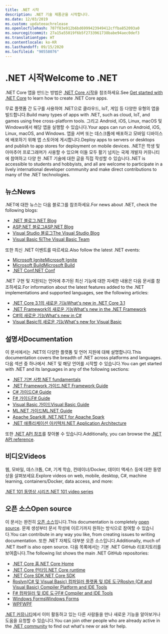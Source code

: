 ```yaml
---
title: .NET 시작
description: .NET 기술 제품군을 시작합니다.
ms.date: 12/03/2019
ms.custom: updateeachrelease
ms.openlocfilehash: 707f83e912b6bd6999423949412cffba852093a0
ms.sourcegitcommit: 27a15a55019f6b5f2733961738babe94aec0def3
ms.translationtype: HT
ms.contentlocale: ko-KR
ms.lasthandoff: 09/15/2020
ms.locfileid: "90558076"
---
```

# <a name="welcome-to-net"></a><span data-ttu-id="9f7a1-103">.NET 시작</span><span class="sxs-lookup"><span data-stu-id="9f7a1-103">Welcome to .NET</span></span>

<span data-ttu-id="9f7a1-104">.NET Core 앱을 만드는 방법은 [.NET Core 시작](core/get-started.md)을 참조하세요.</span><span class="sxs-lookup"><span data-stu-id="9f7a1-104">See [Get started with .NET Core](core/get-started.md) to learn how to create .NET Core apps.</span></span>

<span data-ttu-id="9f7a1-105">무료 플랫폼 간 도구를 사용하여 .NET으로 클라우드, IoT, 게임 등 다양한 유형의 앱을 빌드합니다.</span><span class="sxs-lookup"><span data-stu-id="9f7a1-105">Build many types of apps with .NET, such as cloud, IoT, and games using free cross-platform tools.</span></span> <span data-ttu-id="9f7a1-106">그리고 Android, iOS, Linux, macOS 및 Windows에서 해당 앱을 실행할 수 있습니다.</span><span class="sxs-lookup"><span data-stu-id="9f7a1-106">Your apps can run on Android, iOS, Linux, macOS, and Windows.</span></span> <span data-ttu-id="9f7a1-107">앱을 서버 또는 데스크톱에 배포하고 모바일 디바이스에 배포하기 위해 앱 스토어에 게시합니다.</span><span class="sxs-lookup"><span data-stu-id="9f7a1-107">Deploy apps to servers or desktops and publish to app stores for deployment on mobile devices.</span></span> <span data-ttu-id="9f7a1-108">.NET은 학생 및 아마추어 프로그래머가 사용할 수 있으며 이들 모두 활기 넘치는 국제 개발자 커뮤니티에 참여하고 다양 한 .NET 기술에 대한 글을 직접 작성할 수 있습니다.</span><span class="sxs-lookup"><span data-stu-id="9f7a1-108">.NET is accessible to students and hobbyists, and all are welcome to participate in a lively international developer community and make direct contributions to many of the .NET technologies.</span></span>

## <a name="news"></a><span data-ttu-id="9f7a1-109">뉴스</span><span class="sxs-lookup"><span data-stu-id="9f7a1-109">News</span></span>

<span data-ttu-id="9f7a1-110">.NET에 대한 뉴스는 다음 블로그를 참조하세요.</span><span class="sxs-lookup"><span data-stu-id="9f7a1-110">For news about .NET, check the following blogs:</span></span>

- [<span data-ttu-id="9f7a1-111">.NET 블로그</span><span class="sxs-lookup"><span data-stu-id="9f7a1-111">.NET Blog</span></span>](https://devblogs.microsoft.com/dotnet/)
- [<span data-ttu-id="9f7a1-112">ASP.NET 블로그</span><span class="sxs-lookup"><span data-stu-id="9f7a1-112">ASP.NET Blog</span></span>](https://devblogs.microsoft.com/aspnet/)
- [<span data-ttu-id="9f7a1-113">Visual Studio 블로그</span><span class="sxs-lookup"><span data-stu-id="9f7a1-113">The Visual Studio Blog</span></span>](https://devblogs.microsoft.com/visualstudio/)
- [<span data-ttu-id="9f7a1-114">Visual Basic 팀</span><span class="sxs-lookup"><span data-stu-id="9f7a1-114">The Visual Basic Team</span></span>](https://devblogs.microsoft.com/vbteam/)

<span data-ttu-id="9f7a1-115">또한 최신 .NET 이벤트를 따르세요.</span><span class="sxs-lookup"><span data-stu-id="9f7a1-115">Also follow the latest .NET events:</span></span>

- [<span data-ttu-id="9f7a1-116">Microsoft Ignite</span><span class="sxs-lookup"><span data-stu-id="9f7a1-116">Microsoft Ignite</span></span>](https://www.microsoft.com/ignite)
- [<span data-ttu-id="9f7a1-117">Microsoft Build</span><span class="sxs-lookup"><span data-stu-id="9f7a1-117">Microsoft Build</span></span>](https://www.microsoft.com/build)
- [<span data-ttu-id="9f7a1-118">.NET Conf</span><span class="sxs-lookup"><span data-stu-id="9f7a1-118">.NET Conf</span></span>](https://www.dotnetconf.net/)

<span data-ttu-id="9f7a1-119">.NET 구현 및 지원되는 언어에 추가된 최신 기능에 대한 자세한 내용은 다음 문서를 참조하세요.</span><span class="sxs-lookup"><span data-stu-id="9f7a1-119">For information about the latest features added to the .NET implementations and supported languages, see the following articles:</span></span>

- [<span data-ttu-id="9f7a1-120">.NET Core 3.1의 새로운 기능</span><span class="sxs-lookup"><span data-stu-id="9f7a1-120">What's new in .NET Core 3.1</span></span>](core/whats-new/dotnet-core-3-1.md)
- [<span data-ttu-id="9f7a1-121">.NET Framework의 새로운 기능</span><span class="sxs-lookup"><span data-stu-id="9f7a1-121">What's new in the .NET Framework</span></span>](framework/whats-new/index.md)
- [<span data-ttu-id="9f7a1-122">C#의 새로운 기능</span><span class="sxs-lookup"><span data-stu-id="9f7a1-122">What's new in C#</span></span>](./csharp/whats-new/csharp-9.md)
- [<span data-ttu-id="9f7a1-123">Visual Basic의 새로운 기능</span><span class="sxs-lookup"><span data-stu-id="9f7a1-123">What's new for Visual Basic</span></span>](visual-basic/whats-new/index.md)

## <a name="documentation"></a><span data-ttu-id="9f7a1-124">설명서</span><span class="sxs-lookup"><span data-stu-id="9f7a1-124">Documentation</span></span>

<span data-ttu-id="9f7a1-125">이 문서에서는 .NET의 다양한 플랫폼 및 언어 지원에 대해 설명합니다.</span><span class="sxs-lookup"><span data-stu-id="9f7a1-125">This documentation covers the breadth of .NET across platforms and languages.</span></span> <span data-ttu-id="9f7a1-126">다음 섹션 중 하나에서 .NET 및 해당 언어를 시작할 수 있습니다.</span><span class="sxs-lookup"><span data-stu-id="9f7a1-126">You can get started with .NET and its languages in any of the following sections:</span></span>

- [<span data-ttu-id="9f7a1-127">.NET 기본 사항</span><span class="sxs-lookup"><span data-stu-id="9f7a1-127">.NET fundamentals</span></span>](fundamentals/index.yml)
- [<span data-ttu-id="9f7a1-128">.NET Framework 가이드</span><span class="sxs-lookup"><span data-stu-id="9f7a1-128">.NET Framework Guide</span></span>](framework/index.yml)
- [<span data-ttu-id="9f7a1-129">C# 가이드</span><span class="sxs-lookup"><span data-stu-id="9f7a1-129">C# Guide</span></span>](csharp/index.yml)
- [<span data-ttu-id="9f7a1-130">F# 가이드</span><span class="sxs-lookup"><span data-stu-id="9f7a1-130">F# Guide</span></span>](fsharp/index.yml)
- [<span data-ttu-id="9f7a1-131">Visual Basic 가이드</span><span class="sxs-lookup"><span data-stu-id="9f7a1-131">Visual Basic Guide</span></span>](visual-basic/index.yml)
- [<span data-ttu-id="9f7a1-132">ML.NET 가이드</span><span class="sxs-lookup"><span data-stu-id="9f7a1-132">ML.NET Guide</span></span>](machine-learning/index.yml)
- [<span data-ttu-id="9f7a1-133">Apache Spark용 .NET</span><span class="sxs-lookup"><span data-stu-id="9f7a1-133">.NET for Apache Spark</span></span>](spark/index.yml)
- [<span data-ttu-id="9f7a1-134">.NET 애플리케이션 아키텍처</span><span class="sxs-lookup"><span data-stu-id="9f7a1-134">.NET Application Architecture</span></span>](architecture/index.yml)

<span data-ttu-id="9f7a1-135">또한 [.NET API 참조](../api/index.md)를 찾아볼 수 있습니다.</span><span class="sxs-lookup"><span data-stu-id="9f7a1-135">Additionally, you can browse the [.NET API reference](../api/index.md).</span></span>

## <a name="videos"></a><span data-ttu-id="9f7a1-136">비디오</span><span class="sxs-lookup"><span data-stu-id="9f7a1-136">Videos</span></span>

<span data-ttu-id="9f7a1-137">웹, 모바일, 데스크톱, C#, 기계 학습, 컨테이너/Docker, 데이터 액세스 등에 대한 동영상을 살펴보세요.</span><span class="sxs-lookup"><span data-stu-id="9f7a1-137">Explore videos on web, mobile, desktop, C#, machine learning, containers/Docker, data access, and more:</span></span>

[<span data-ttu-id="9f7a1-138">.NET 101 동영상 시리즈</span><span class="sxs-lookup"><span data-stu-id="9f7a1-138">.NET 101 video series</span></span>](https://dotnet.microsoft.com/learn/videos)

## <a name="open-source"></a><span data-ttu-id="9f7a1-139">오픈 소스</span><span class="sxs-lookup"><span data-stu-id="9f7a1-139">Open source</span></span>

<span data-ttu-id="9f7a1-140">이 문서는 완전히 [오픈 소스](https://github.com/dotnet/docs)입니다.</span><span class="sxs-lookup"><span data-stu-id="9f7a1-140">This documentation is completely [open source](https://github.com/dotnet/docs).</span></span> <span data-ttu-id="9f7a1-141">문제 생성부터 문서 작성에 이르기까지 원하는 방식으로 참여할 수 있습니다.</span><span class="sxs-lookup"><span data-stu-id="9f7a1-141">You can contribute in any way you like, from creating issues to writing documentation.</span></span> <span data-ttu-id="9f7a1-142">또한 .NET 자체도 대부분 오픈 소스입니다.</span><span class="sxs-lookup"><span data-stu-id="9f7a1-142">Additionally, much of .NET itself is also open source.</span></span> <span data-ttu-id="9f7a1-143">다음 목록에서는 기본 .NET GitHub 리포지토리를 보여줍니다.</span><span class="sxs-lookup"><span data-stu-id="9f7a1-143">The following list shows the main .NET GitHub repositories:</span></span>

- [<span data-ttu-id="9f7a1-144">.NET Core 홈</span><span class="sxs-lookup"><span data-stu-id="9f7a1-144">.NET Core Home</span></span>](https://github.com/dotnet/core)
- [<span data-ttu-id="9f7a1-145">.NET Core 런타임</span><span class="sxs-lookup"><span data-stu-id="9f7a1-145">.NET Core runtime</span></span>](https://github.com/dotnet/runtime)
- [<span data-ttu-id="9f7a1-146">.NET Core SDK</span><span class="sxs-lookup"><span data-stu-id="9f7a1-146">.NET Core SDK</span></span>](https://github.com/dotnet/sdk)
- [<span data-ttu-id="9f7a1-147">Roslyn(C# 및 Visual Basic) 컴파일러 플랫폼 및 IDE 도구</span><span class="sxs-lookup"><span data-stu-id="9f7a1-147">Roslyn (C# and Visual Basic) Compiler Platform and IDE Tools</span></span>](https://github.com/dotnet/roslyn)
- [<span data-ttu-id="9f7a1-148">F# 컴파일러 및 IDE 도구</span><span class="sxs-lookup"><span data-stu-id="9f7a1-148">F# Compiler and IDE Tools</span></span>](https://github.com/dotnet/fsharp)
- [<span data-ttu-id="9f7a1-149">Windows Forms</span><span class="sxs-lookup"><span data-stu-id="9f7a1-149">Windows Forms</span></span>](https://github.com/dotnet/winforms)
- [<span data-ttu-id="9f7a1-150">WPF</span><span class="sxs-lookup"><span data-stu-id="9f7a1-150">WPF</span></span>](https://github.com/dotnet/wpf)

<span data-ttu-id="9f7a1-151">[.NET 커뮤니티](https://dotnet.microsoft.com/platform/community)에서 이미 활동하고 있는 다른 사람들을 만나 새로운 기능을 알아보거나 도움을 요청할 수 있습니다.</span><span class="sxs-lookup"><span data-stu-id="9f7a1-151">You can join other people who are already active in the [.NET community](https://dotnet.microsoft.com/platform/community) to find out what's new or ask for help.</span></span>

